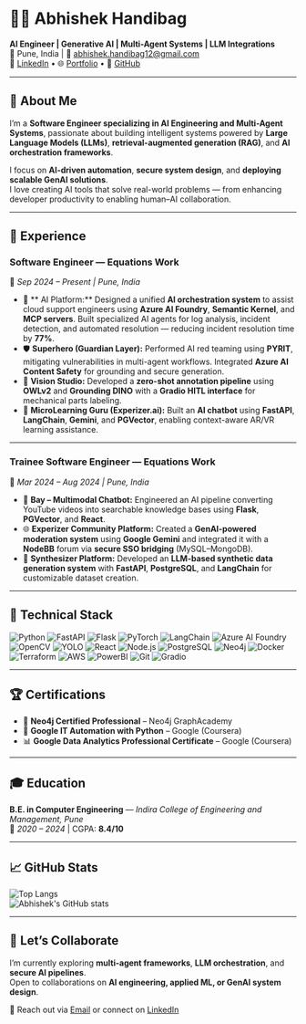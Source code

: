 # 👨‍💻 Abhishek Handibag

**AI Engineer | Generative AI | Multi-Agent Systems | LLM Integrations**  
📍 Pune, India | 📧 [abhishek.handibag12@gmail.com](mailto:abhishek.handibag12@gmail.com)  
💼 [LinkedIn](https://linkedin.com/in/abhishek-handibag) • 🌐 [Portfolio](https://me.deepquerry.com) • 🧭 [GitHub](https://github.com/Abhishek-Handibag)

---

## 🚀 About Me  

I’m a **Software Engineer specializing in AI Engineering and Multi-Agent Systems**, passionate about building intelligent systems powered by **Large Language Models (LLMs)**, **retrieval-augmented generation (RAG)**, and **AI orchestration frameworks**.  

I focus on **AI-driven automation**, **secure system design**, and **deploying scalable GenAI solutions**.  
I love creating AI tools that solve real-world problems — from enhancing developer productivity to enabling human–AI collaboration.

---

## 💼 Experience  

### **Software Engineer — Equations Work**  
📅 *Sep 2024 – Present | Pune, India*  

- 🧠 ** AI Platform:** Designed a unified **AI orchestration system** to assist cloud support engineers using **Azure AI Foundry**, **Semantic Kernel**, and **MCP servers**. Built specialized AI agents for log analysis, incident detection, and automated resolution — reducing incident resolution time by **77%**.  
- 🛡️ **Superhero (Guardian Layer):** Performed AI red teaming using **PYRIT**, mitigating vulnerabilities in multi-agent workflows. Integrated **Azure AI Content Safety** for grounding and secure generation.  
- 🧩 **Vision Studio:** Developed a **zero-shot annotation pipeline** using **OWLv2** and **Grounding DINO** with a **Gradio HITL interface** for mechanical parts labeling.  
- 💬 **MicroLearning Guru (Experizer.ai):** Built an **AI chatbot** using **FastAPI**, **LangChain**, **Gemini**, and **PGVector**, enabling context-aware AR/VR learning assistance.

---

### **Trainee Software Engineer — Equations Work**  
📅 *Mar 2024 – Aug 2024 | Pune, India*  

- 🎥 **Bay – Multimodal Chatbot:** Engineered an AI pipeline converting YouTube videos into searchable knowledge bases using **Flask**, **PGVector**, and **React**.  
- 🌐 **Experizer Community Platform:** Created a **GenAI-powered moderation system** using **Google Gemini** and integrated it with a **NodeBB** forum via **secure SSO bridging** (MySQL–MongoDB).  
- 🧪 **Synthesizer Platform:** Developed an **LLM-based synthetic data generation system** with **FastAPI**, **PostgreSQL**, and **LangChain** for customizable dataset creation.

---

## 🧠 Technical Stack  

![Python](https://img.shields.io/badge/Python-3776AB?style=for-the-badge&logo=python&logoColor=white)
![FastAPI](https://img.shields.io/badge/FastAPI-009688?style=for-the-badge&logo=fastapi&logoColor=white)
![Flask](https://img.shields.io/badge/Flask-000000?style=for-the-badge&logo=flask&logoColor=white)
![PyTorch](https://img.shields.io/badge/PyTorch-EE4C2C?style=for-the-badge&logo=pytorch&logoColor=white)
![LangChain](https://img.shields.io/badge/LangChain-4B8BBE?style=for-the-badge&logo=langchain&logoColor=white)
![Azure AI Foundry](https://img.shields.io/badge/Azure%20AI%20Foundry-0078D4?style=for-the-badge&logo=microsoftazure&logoColor=white)
![OpenCV](https://img.shields.io/badge/OpenCV-5C3EE8?style=for-the-badge&logo=opencv&logoColor=white)
![YOLO](https://img.shields.io/badge/YOLO-FF1493?style=for-the-badge&logo=github&logoColor=white)
![React](https://img.shields.io/badge/React-61DAFB?style=for-the-badge&logo=react&logoColor=black)
![Node.js](https://img.shields.io/badge/Node.js-339933?style=for-the-badge&logo=node.js&logoColor=white)
![PostgreSQL](https://img.shields.io/badge/PostgreSQL-336791?style=for-the-badge&logo=postgresql&logoColor=white)
![Neo4j](https://img.shields.io/badge/Neo4j-018BFF?style=for-the-badge&logo=neo4j&logoColor=white)
![Docker](https://img.shields.io/badge/Docker-2496ED?style=for-the-badge&logo=docker&logoColor=white)
![Terraform](https://img.shields.io/badge/Terraform-7B42BC?style=for-the-badge&logo=terraform&logoColor=white)
![AWS](https://img.shields.io/badge/AWS-232F3E?style=for-the-badge&logo=amazon-aws&logoColor=white)
![PowerBI](https://img.shields.io/badge/PowerBI-F2C811?style=for-the-badge&logo=powerbi&logoColor=black)
![Git](https://img.shields.io/badge/Git-F05032?style=for-the-badge&logo=git&logoColor=white)
![Gradio](https://img.shields.io/badge/Gradio-20B2AA?style=for-the-badge&logo=gradio&logoColor=white)

---


## 🏆 Certifications  

- 🧩 **Neo4j Certified Professional** – Neo4j GraphAcademy  
- 🐍 **Google IT Automation with Python** – Google (Coursera)  
- 📊 **Google Data Analytics Professional Certificate** – Google (Coursera)

---

## 🎓 Education  

**B.E. in Computer Engineering** — *Indira College of Engineering and Management, Pune*  
📅 *2020 – 2024* | CGPA: **8.4/10**

---

## 📈 GitHub Stats  

![Top Langs](https://github-readme-stats.vercel.app/api/top-langs/?username=Abhishek-Handibag&layout=compact&theme=tokyonight)  
![Abhishek's GitHub stats](https://github-readme-stats.vercel.app/api?username=Abhishek-Handibag&show_icons=true&theme=tokyonight)

---

## 💬 Let’s Collaborate  

I’m currently exploring **multi-agent frameworks**, **LLM orchestration**, and **secure AI pipelines**.  
Open to collaborations on **AI engineering, applied ML, or GenAI system design**.

📩 Reach out via [Email](mailto:abhishek.handibag12@gmail.com) or connect on [LinkedIn](https://linkedin.com/in/abhishek-handibag)
